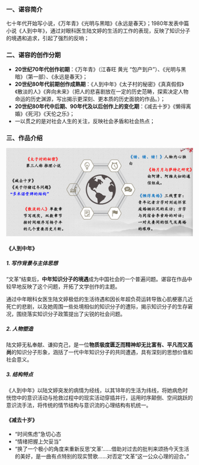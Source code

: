 ### 一、谌容简介
七十年代开始写小说，《万年青》《光明与黑暗》《永远是春天》；1980年发表中篇小说《人到中年》，通过对眼科医生陆文婷的生活的工作的表现，反映了知识分子的境遇和追求，引起了强烈的反响；

### 二、谌容的创作分期
- **20世纪70年代创作初期**：《万年青》（江春旺 黄光 “包产到户”）、《光明与黑暗》（第一部）、《永远是春天》；
- **20世纪80年代前期创作成熟期**：《人到中年》《太子村的秘密》《真真假假》《散淡的人》《奔向未来》（把人的悲喜剧放在一定的历史范畴，探索决定人物命运的历史渊源，写出揭示更深刻、更本质的历史面貌的作品。）；
- **20世纪80年代中后期、90年代及以后创作上的变化期**：《减去十岁》《懒得离婚》《死河》《天伦之乐》；
- 一以贯之的是对社会人生的关注，反映社会矛盾和社会热点；

### 三、作品介绍

![image-20230330152258374](../img/3.23/image-20230330152258374.png)

#### 《人到中年》

##### 1. 写作背景与主体思想

“文革”结束后，**中年知识分子的境遇**成为中国社会的一个普遍问题。谌容在作品中较早地反映了这个问题，开拓了文学创作的主题。

通过中年眼科女医生陆文婷极低的生活待遇和因长年超负荷运转导致心肌梗塞几近死亡的悲剧，以及她周围一些处境相似的知识分子的遭际，揭示知识分子的生存窘况，围绕落实知识分子政策提出了尖锐的社会问题。

##### 2. 人物塑造

陆文婷无私奉献、谦抑克己，是一位**物质极度匮乏而精神却无比富有、平凡而又高尚**的知识分子形象，涵括了一代中年知识分子的共同遭遇，具有深刻的思想价值和社会意义。

##### 3. 结构特点

《人到中年》以陆文婷突发的病情为经线，以其18年的生活为纬线，将她病危时恍惚中的意识活动与抢救过程中的现实活动穿插并行，运用时序颠倒、空间跳跃的意识流手法，将传统的情节结构与意识流的心理结构有机统一。

#### 《减去十岁》

- “时间焦虑”急切心态
- “情绪把握上欠妥当”
- “换了一个极小的角度来重新反思‘文革’......借助对过去的批判来颂扬今天生活的美好，是一曲有点特别的现实赞歌......对否定“文革”这一公众心理的迎合。”
